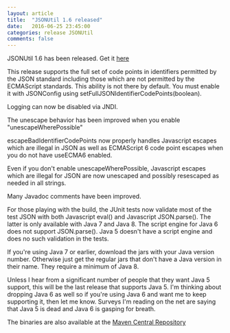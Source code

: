 ```yaml
---
layout: article
title:  "JSONUtil 1.6 released"
date:   2016-06-25 23:45:00
categories: release JSONUtil
comments: false
---
```

JSONUtil 1.6 has been released.  Get it [here](/JSONUtil/)

This release supports the full set of code points in identifiers permitted by the JSON standard including those which are not permitted by the ECMAScript standards.  This ability is not there by default.  You must enable it with JSONConfig using setFullJSONIdentifierCodePoints(boolean).

Logging can now be disabled via JNDI.

The unescape behavior has been improved when you enable "unescapeWherePossible"

escapeBadIdentifierCodePoints now properly handles Javascript escapes which are illegal in JSON as well as ECMAScript 6 code point escapes when you do not have useECMA6 enabled.

Even if you don't enable unescapeWherePossible, Javascript escapes which are illegal for JSON are now unescaped and possibly resescaped as needed in all strings.

Many Javadoc comments have been improved.

For those playing with the build, the JUnit tests now validate most of the test JSON with both Javascript eval() and Javascript JSON.parse().  The latter is only available with Java 7 and Java 8.  The script engine for Java 6 does not support JSON.parse().  Java 5 doesn't have a script engine and does no such validation in the tests.

If you're using Java 7 or earlier, download the jars with your Java version number. Otherwise just get the regular jars that don't have a Java version in their name. They require a minimum of Java 8.

Unless I hear from a significant number of people that they want Java 5 support, this will be the last release that supports Java 5.  I'm thinking about dropping Java 6 as well so if you're using Java 6 and want me to keep supporting it, then let me know.  Surveys I'm reading on the net are saying that Java 5 is dead and Java 6 is gasping for breath.

The binaries are also available at the [Maven Central Repository](http://search.maven.org/#search%7Cga%7C1%7Cg%3A%22org.kopitubruk.util%22%20AND%20a%3A%22JSONUtil%22)